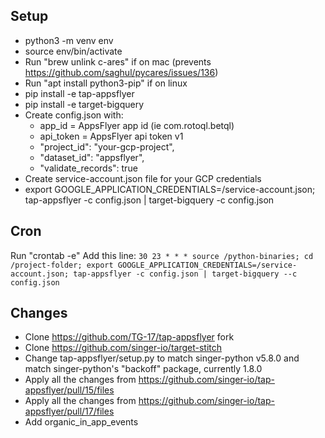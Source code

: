 ## Setup

- python3 -m venv env
- source env/bin/activate
- Run "brew unlink c-ares" if on mac (prevents https://github.com/saghul/pycares/issues/136)
- Run "apt install python3-pip" if on linux
- pip install -e tap-appsflyer
- pip install -e target-bigquery
- Create config.json with:
	- app_id = AppsFlyer app id (ie com.rotoql.betql)
	- api_token = AppsFlyer api token v1
	- "project_id": "your-gcp-project",
  - "dataset_id": "appsflyer",
  - "validate_records": true
- Create service-account.json file for your GCP credentials
- export GOOGLE_APPLICATION_CREDENTIALS=/service-account.json; tap-appsflyer -c config.json | target-bigquery -c config.json

## Cron
Run "crontab -e"
Add this line:
`30 23 * * * source /python-binaries; cd /project-folder; export GOOGLE_APPLICATION_CREDENTIALS=/service-account.json; tap-appsflyer -c config.json | target-bigquery --c config.json`

## Changes
- Clone https://github.com/TG-17/tap-appsflyer fork
- Clone https://github.com/singer-io/target-stitch
- Change tap-appsflyer/setup.py to match singer-python v5.8.0 and match singer-python's "backoff" package, currently 1.8.0
- Apply all the changes from https://github.com/singer-io/tap-appsflyer/pull/15/files
- Apply all the changes from https://github.com/singer-io/tap-appsflyer/pull/17/files
- Add organic_in_app_events
